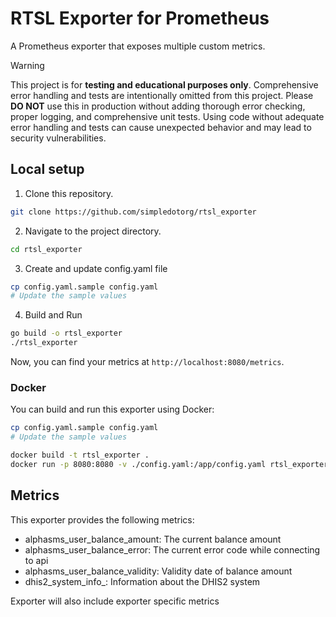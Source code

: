 # RTSL Exporter for Prometheus

A Prometheus exporter that exposes multiple custom metrics.


> [!WARNING]  
> This project is for **testing and educational purposes only**. Comprehensive error handling and tests are intentionally omitted from this project. 
> Please **DO NOT** use this in production without adding thorough error checking, proper logging, and comprehensive unit tests. Using code without adequate error handling and tests can cause unexpected behavior and may lead to security vulnerabilities.

## Local setup

1. Clone this repository.

```sh
git clone https://github.com/simpledotorg/rtsl_exporter
```

2. Navigate to the project directory.

```sh
cd rtsl_exporter
```

3. Create and update config.yaml file
   
```sh
cp config.yaml.sample config.yaml
# Update the sample values
```

4. Build and Run

```sh
go build -o rtsl_exporter
./rtsl_exporter
```

Now, you can find your metrics at `http://localhost:8080/metrics`.

### Docker

You can build and run this exporter using Docker:

```sh
cp config.yaml.sample config.yaml
# Update the sample values

docker build -t rtsl_exporter .
docker run -p 8080:8080 -v ./config.yaml:/app/config.yaml rtsl_exporter
```

## Metrics

This exporter provides the following metrics:

- alphasms_user_balance_amount: The current balance amount
- alphasms_user_balance_error: The current error code while connecting to api
- alphasms_user_balance_validity: Validity date of balance amount
- dhis2_system_info_<domain name>: Information about the DHIS2 system

Exporter will also include exporter specific metrics
